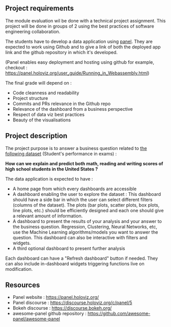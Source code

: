 ## Project requirements

The module evaluation wil be done with a technical project assignment. This project will be done in groups of 2 using the best practices of software engineering collaboration. 

The students have to develop a data application using [panel](https://panel.holoviz.org/index.html). They are expected to work using Github and to give a link of both the deployed app link and the github repository in which it's developed.

(Panel enables easy deployment and hosting using github for example, checkout : https://panel.holoviz.org/user_guide/Running_in_Webassembly.html)

The final grade will depend on : 

- Code cleanness and readability
- Project structure
- Commits and PRs relevance in the Github repo
- Relevance of the dashboard from a business perspective 
- Respect of data viz best practices 
- Beauty of the visualisations

## Project description

The project purpose is to answer a business question related to [the following dataset](https://www.kaggle.com/datasets/spscientist/students-performance-in-exams) (Student's performance in exams) : 

<strong>How can we explain and predict both math, reading and writing scores of high school students in the United States ?</strong>

The data application is expected to have : 

- A home page from which every dashboards are accessible 
- A dashboard enabling the user to explore the dataset : This dashboard should have a side bar in which the user can select different filters (columns of the dataset). The plots (bar plots, scatter plots, box plots, line plots, etc.) should be efficiently designed and each one should give a relevant amount of information.  
- A dashboard to present the results of your analysis and your answer to the business question. Regression, Clustering, Neural Networks, etc, use the Machine Learning algorithms/models you want to answer the question. This dashboard can also be interactive with filters and widgets. 
- A third optional dashboard to present further analysis

Each dashboard can have a "Refresh dashboard" button if needed. 
They can also include in-dashboard widgets triggering functions live on modification.

## Resources

- Panel website : https://panel.holoviz.org/
- Panel discourse : https://discourse.holoviz.org/c/panel/5
- Bokeh discourse : https://discourse.bokeh.org/
- awesome-panel github repository : https://github.com/awesome-panel/awesome-panel